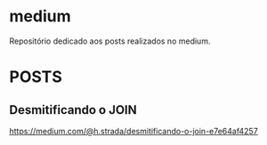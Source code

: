 # medium
Repositório dedicado aos posts realizados no medium.

# POSTS

## Desmitificando o JOIN

https://medium.com/@h.strada/desmitificando-o-join-e7e64af4257
